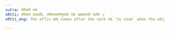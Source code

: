 ```yaml
---
sutra: परिमाणे पचः
vRtti: परिमाणं प्रस्थादि, तस्मिन्कर्मण्युपपदे पचेः खश्प्रत्ययो भवति ॥
vRtti_eng: The affix खश् comes after the verb पच् 'to cook' when the object in composition with it denotes a measure.

---
```

